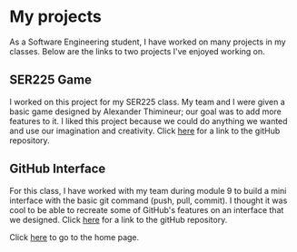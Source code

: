 # My projects

As a Software Engineering student, I have worked on many projects in my classes. Below are the links to two projects I've enjoyed working on.

## SER225 Game

I worked on this project for my SER225 class. My team and I were given a basic game designed by Alexander Thimineur; our goal was to add more features to it. I liked this project because we could do anything we wanted and use our imagination and creativity. Click [here](https://github.com/etimarky/TeamA4) for a link to the gitHub repository.

## GitHub Interface

For this class, I have worked with my team during module 9 to build a mini interface with the basic git command (push, pull, commit). I thought it was cool to be able to recreate some of GitHub's features on an interface that we designed. Click [here](https://github.com/mattcmerritt/Challenge-2) for a link to the gitHub repository.








Click [here](./index.md) to go to the home page.
